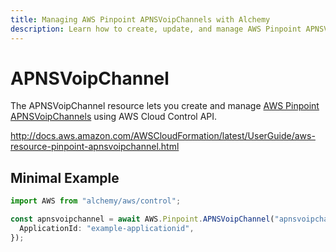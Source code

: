 ```yaml
---
title: Managing AWS Pinpoint APNSVoipChannels with Alchemy
description: Learn how to create, update, and manage AWS Pinpoint APNSVoipChannels using Alchemy Cloud Control.
---
```


# APNSVoipChannel

The APNSVoipChannel resource lets you create and manage [AWS Pinpoint APNSVoipChannels](https://docs.aws.amazon.com/pinpoint/latest/userguide/) using AWS Cloud Control API.

http://docs.aws.amazon.com/AWSCloudFormation/latest/UserGuide/aws-resource-pinpoint-apnsvoipchannel.html

## Minimal Example

```ts
import AWS from "alchemy/aws/control";

const apnsvoipchannel = await AWS.Pinpoint.APNSVoipChannel("apnsvoipchannel-example", {
  ApplicationId: "example-applicationid",
});
```

